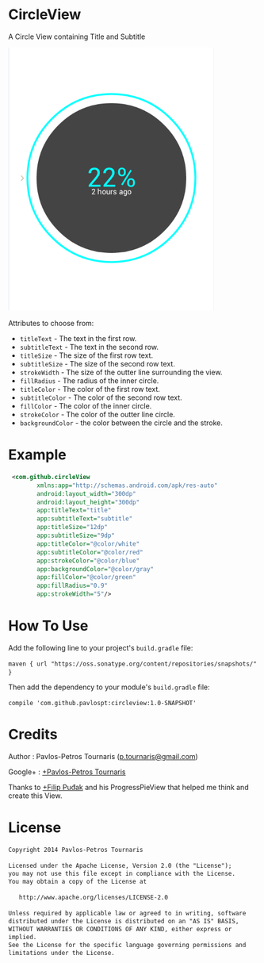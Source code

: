 CircleView
==========

A Circle View containing Title and Subtitle

![CircleView](/Screenshots/Screenshot_8.png)


Attributes to choose from:

* `titleText` - The text in the first row.
* `subtitleText` - The text in the second row.
* `titleSize` - The size of the first row text.
* `subtitleSize` - The size of the second row text.
* `strokeWidth` - The size of the outter line surrounding the view.
* `fillRadius` - The radius of the inner circle.
* `titleColor` - The color of the first row text.
* `subtitleColor` - The color of the second row text.
* `fillColor` - The color of the inner circle.
* `strokeColor` - The color of the outter line circle.
* `backgroundColor` - the color between the circle and the stroke.
    
Example
=======
```xml
 <com.github.circleView
        xmlns:app="http://schemas.android.com/apk/res-auto"
        android:layout_width="300dp"
        android:layout_height="300dp"
        app:titleText="title"
        app:subtitleText="subtitle"
        app:titleSize="12dp"
        app:subtitleSize="9dp"
        app:titleColor="@color/white"
        app:subtitleColor="@color/red"
        app:strokeColor="@color/blue"
        app:backgroundColor="@color/gray"
        app:fillColor="@color/green"
        app:fillRadius="0.9"
        app:strokeWidth="5"/>
```

How To Use
==========

Add the following line to your project's `build.gradle` file:

```maven { url "https://oss.sonatype.org/content/repositories/snapshots/" }```

Then add the dependency to your module's `build.gradle` file: 

```compile 'com.github.pavlospt:circleview:1.0-SNAPSHOT' ```


Credits
=======
Author : Pavlos-Petros Tournaris (p.tournaris@gmail.com)

Google+ : [+Pavlos-Petros Tournaris](https://plus.google.com/u/0/+PavlosPetrosTournaris/)

Thanks to [+Filip Puđak](https://plus.google.com/u/0/117550349320705739707/) and his ProgressPieView that helped me think and create this View.

License
=======

    Copyright 2014 Pavlos-Petros Tournaris

    Licensed under the Apache License, Version 2.0 (the "License");
    you may not use this file except in compliance with the License.
    You may obtain a copy of the License at
    
       http://www.apache.org/licenses/LICENSE-2.0
    
    Unless required by applicable law or agreed to in writing, software
    distributed under the License is distributed on an "AS IS" BASIS,
    WITHOUT WARRANTIES OR CONDITIONS OF ANY KIND, either express or implied.
    See the License for the specific language governing permissions and
    limitations under the License.
